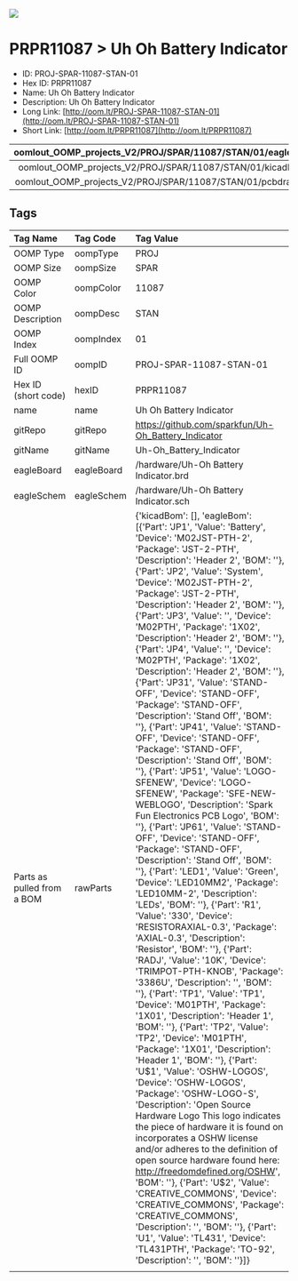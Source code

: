 


  
![][im]
# PRPR11087 > Uh Oh Battery Indicator

- ID: PROJ-SPAR-11087-STAN-01
- Hex ID: PRPR11087
- Name: Uh Oh Battery Indicator
- Description: Uh Oh Battery Indicator
- Long Link: [http://oom.lt/PROJ-SPAR-11087-STAN-01](http://oom.lt/PROJ-SPAR-11087-STAN-01)
- Short Link: [http://oom.lt/PRPR11087](http://oom.lt/PRPR11087)
  

|oomlout_OOMP_projects_V2/PROJ/SPAR/11087/STAN/01/eagleImage.png|oomlout_OOMP_projects_V2/PROJ/SPAR/11087/STAN/01/eagleSchemImage.png|oomlout_OOMP_projects_V2/PROJ/SPAR/11087/STAN/01/kicadPcb3dFront.png|oomlout_OOMP_projects_V2/PROJ/SPAR/11087/STAN/01/kicadPcb3dBack.png|
| :---: | :---: | :---: | :---: |
|oomlout_OOMP_projects_V2/PROJ/SPAR/11087/STAN/01/kicadPcb3d.png|oomlout_OOMP_projects_V2/PROJ/SPAR/11087/STAN/01/bomBack.png|oomlout_OOMP_projects_V2/PROJ/SPAR/11087/STAN/01/bomFront.png|oomlout_OOMP_projects_V2/PROJ/SPAR/11087/STAN/01/pcbdraw.svg|
|oomlout_OOMP_projects_V2/PROJ/SPAR/11087/STAN/01/pcbdrawBack.svg||||

## Tags
  

|Tag Name|Tag Code|Tag Value|
| :--- | :--- | :--- |
|OOMP Type|oompType|PROJ|
|OOMP Size|oompSize|SPAR|
|OOMP Color|oompColor|11087|
|OOMP Description|oompDesc|STAN|
|OOMP Index|oompIndex|01|
|Full OOMP ID|oompID|PROJ-SPAR-11087-STAN-01|
|Hex ID (short code)|hexID|PRPR11087|
|name|name|Uh Oh Battery Indicator|
|gitRepo|gitRepo|https://github.com/sparkfun/Uh-Oh_Battery_Indicator|
|gitName|gitName|Uh-Oh_Battery_Indicator|
|eagleBoard|eagleBoard|/hardware/Uh-Oh Battery Indicator.brd|
|eagleSchem|eagleSchem|/hardware/Uh-Oh Battery Indicator.sch|
|Parts as pulled from a BOM|rawParts|{'kicadBom': [], 'eagleBom': [{'Part': 'JP1', 'Value': 'Battery', 'Device': 'M02JST-PTH-2', 'Package': 'JST-2-PTH', 'Description': 'Header 2', 'BOM': ''}, {'Part': 'JP2', 'Value': 'System', 'Device': 'M02JST-PTH-2', 'Package': 'JST-2-PTH', 'Description': 'Header 2', 'BOM': ''}, {'Part': 'JP3', 'Value': '', 'Device': 'M02PTH', 'Package': '1X02', 'Description': 'Header 2', 'BOM': ''}, {'Part': 'JP4', 'Value': '', 'Device': 'M02PTH', 'Package': '1X02', 'Description': 'Header 2', 'BOM': ''}, {'Part': 'JP31', 'Value': 'STAND-OFF', 'Device': 'STAND-OFF', 'Package': 'STAND-OFF', 'Description': 'Stand Off', 'BOM': ''}, {'Part': 'JP41', 'Value': 'STAND-OFF', 'Device': 'STAND-OFF', 'Package': 'STAND-OFF', 'Description': 'Stand Off', 'BOM': ''}, {'Part': 'JP51', 'Value': 'LOGO-SFENEW', 'Device': 'LOGO-SFENEW', 'Package': 'SFE-NEW-WEBLOGO', 'Description': 'Spark Fun Electronics PCB Logo', 'BOM': ''}, {'Part': 'JP61', 'Value': 'STAND-OFF', 'Device': 'STAND-OFF', 'Package': 'STAND-OFF', 'Description': 'Stand Off', 'BOM': ''}, {'Part': 'LED1', 'Value': 'Green', 'Device': 'LED10MM2', 'Package': 'LED10MM-2', 'Description': 'LEDs', 'BOM': ''}, {'Part': 'R1', 'Value': '330', 'Device': 'RESISTORAXIAL-0.3', 'Package': 'AXIAL-0.3', 'Description': 'Resistor', 'BOM': ''}, {'Part': 'RADJ', 'Value': '10K', 'Device': 'TRIMPOT-PTH-KNOB', 'Package': '3386U', 'Description': '', 'BOM': ''}, {'Part': 'TP1', 'Value': 'TP1', 'Device': 'M01PTH', 'Package': '1X01', 'Description': 'Header 1', 'BOM': ''}, {'Part': 'TP2', 'Value': 'TP2', 'Device': 'M01PTH', 'Package': '1X01', 'Description': 'Header 1', 'BOM': ''}, {'Part': 'U$1', 'Value': 'OSHW-LOGOS', 'Device': 'OSHW-LOGOS', 'Package': 'OSHW-LOGO-S', 'Description': 'Open Source Hardware Logo This logo indicates the piece of hardware it is found on incorporates a OSHW license and/or adheres to the definition of open source hardware found here: http://freedomdefined.org/OSHW', 'BOM': ''}, {'Part': 'U$2', 'Value': 'CREATIVE_COMMONS', 'Device': 'CREATIVE_COMMONS', 'Package': 'CREATIVE_COMMONS', 'Description': '', 'BOM': ''}, {'Part': 'U1', 'Value': 'TL431', 'Device': 'TL431PTH', 'Package': 'TO-92', 'Description': '', 'BOM': ''}]}|
||||



[im]: PROJ/SPAR/11087/STAN/01/kicadPcb3d_450.png
